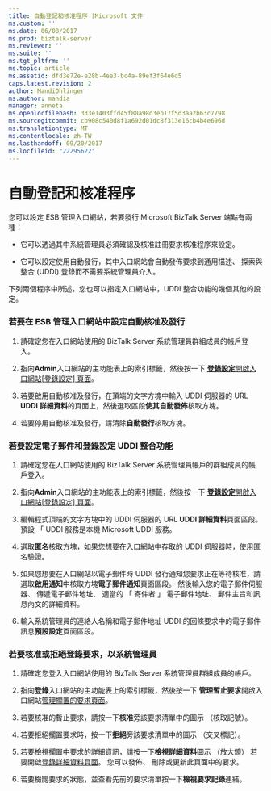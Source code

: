 ```yaml
---
title: 自動登記和核准程序 |Microsoft 文件
ms.custom: ''
ms.date: 06/08/2017
ms.prod: biztalk-server
ms.reviewer: ''
ms.suite: ''
ms.tgt_pltfrm: ''
ms.topic: article
ms.assetid: dfd3e72e-e28b-4ee3-bc4a-89ef3f64e6d5
caps.latest.revision: 2
author: MandiOhlinger
ms.author: mandia
manager: anneta
ms.openlocfilehash: 333e1403ffd45f80a98d3eb17f5d3aa2b63c7798
ms.sourcegitcommit: cb908c540d8f1a692d01dc8f313e16cb4b4e696d
ms.translationtype: MT
ms.contentlocale: zh-TW
ms.lasthandoff: 09/20/2017
ms.locfileid: "22295622"
---
```

# <a name="the-auto-enlist-and-approval-process"></a>自動登記和核准程序
您可以設定 ESB 管理入口網站，若要發行 Microsoft BizTalk Server 端點有兩種：  
  
-   它可以透過其中系統管理員必須確認及核准註冊要求核准程序來設定。  
  
-   它可以設定使用自動發行，其中入口網站會自動發佈要求到通用描述、 探索與整合 (UDDI) 登錄而不需要系統管理員介入。  
  
 下列兩個程序中所述，您也可以指定入口網站中，UDDI 整合功能的幾個其他的設定。  
  
### <a name="to-configure-auto-approval-and-publishing-in-the-esb-management-portal"></a>若要在 ESB 管理入口網站中設定自動核准及發行  
  
1.  請確定您在入口網站使用的 BizTalk Server 系統管理員群組成員的帳戶登入。  
  
2.  指向**Admin**入口網站的主功能表上的索引標籤，然後按一下 [**登錄設定**開啟入口網站[登錄設定] 頁面](../esb-toolkit/registry-settings-page.md)。  
  
3.  若要啟用自動核准及發行，在頂端的文字方塊中輸入 UDDI 伺服器的 URL **UDDI 詳細資料**的頁面上，然後選取區段**使其自動發佈**核取方塊。  
  
4.  若要停用自動核准及發行，請清除**自動發行**核取方塊。  
  
### <a name="to-configure-e-mail-and-registry-settings-for-the-uddi-integration-features"></a>若要設定電子郵件和登錄設定 UDDI 整合功能  
  
1.  請確定您在入口網站使用的 BizTalk Server 系統管理員帳戶的群組成員的帳戶登入。  
  
2.  指向**Admin**入口網站的主功能表上的索引標籤，然後按一下 [**登錄設定**開啟入口網站[登錄設定] 頁面](../esb-toolkit/registry-settings-page.md)。  
  
3.  編輯程式頂端的文字方塊中的 UDDI 伺服器的 URL **UDDI 詳細資料**頁面區段。 預設 「 UDDI 服務是本機 Microsoft UDDI 服務。  
  
4.  選取**匿名**核取方塊，如果您想要在入口網站中存取的 UDDI 伺服器時，使用匿名驗證。  
  
5.  如果您想要在入口網站以電子郵件時 UDDI 發行通知您要求正在等待核准，請選取**啟用通知**中核取方塊**電子郵件通知**頁面區段。 然後輸入您的電子郵件伺服器、 傳遞電子郵件地址、 適當的 「 寄件者 」 電子郵件地址、 郵件主旨和訊息內文的詳細資料。  
  
6.  輸入系統管理員的連絡人名稱和電子郵件地址 UDDI 的回條要求中的電子郵件訊息**預設設定**頁面區段。  
  
### <a name="to-approve-or-decline-a-registration-request-as-an-administrator"></a>若要核准或拒絕登錄要求，以系統管理員  
  
1.  請確定您登入入口網站使用的 BizTalk Server 系統管理員群組成員的帳戶。  
  
2.  指向**登錄**入口網站的主功能表上的索引標籤，然後按一下 **管理暫止要求**開啟入口網站[管理擱置的要求頁面](../esb-toolkit/manage-pending-requests-page.md)。  
  
3.  若要核准的暫止要求，請按一下**核准**旁該要求清單中的圖示 （核取記號）。  
  
4.  若要拒絕擱置要求時，按一下**拒絕**旁該要求清單中的圖示 （交叉標記）。  
  
5.  若要檢視擱置中要求的詳細資訊，請按一下**檢視詳細資料**圖示 （放大鏡） 若要開啟[登錄詳細資料頁面](../esb-toolkit/registry-details-page.md)。 您可以發佈、 刪除或更新此頁面中的要求。  
  
6.  若要檢閱要求的狀態，並查看先前的要求清單按一下**檢視要求記錄**連結。